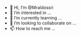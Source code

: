 - 👋 Hi, I’m @Mraldossri
- 👀 I’m interested in ...
- 🌱 I’m currently learning ...
- 💞️ I’m looking to collaborate on ...
- 📫 How to reach me ...

<!---
Mraldossri/Mraldossri is a ✨ special ✨ repository because its `README.md` (this file) appears on your GitHub profile.
You can click the Preview link to take a look at your changes.
--->
